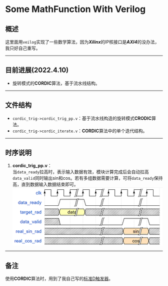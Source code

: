 # Some MathFunction With Verilog
## 概述  
这里面用`veilog`实现了一些数学算法，因为***Xilinx***的IP核接口是***AXI4***的没办法，我只好自己重写。  

---

## 目前进展(2022.4.10)
- 旋转模式的**CORDIC**算法，基于流水线结构。  
  
---
  
## 文件结构
- `cordic_trig->cordic_trig_pp.v`：基于流水线构造的旋转模式**CRODIC**算法。
- `cordic_trig->cordic_iterate.v`：**CORDIC**算法中的单个迭代结构。

---

## 时序说明
1. **cordic_trig_pp.v**：  
   当`data_ready`拉高时，表示输入数据有效，模块计算完成后会自动拉高`data_valid`同时输出sin和cos。若有多组数据需要计算，可将`data_ready`保持高，直到数据输入数据结束即可。  
![image](image/cordic_trig_pp.png)  

---

## 备注
使用**CORDIC**算法时，用到了我自己写的[标准D触发器](https://github.com/WeChatTeam/StandardDFF.git)。